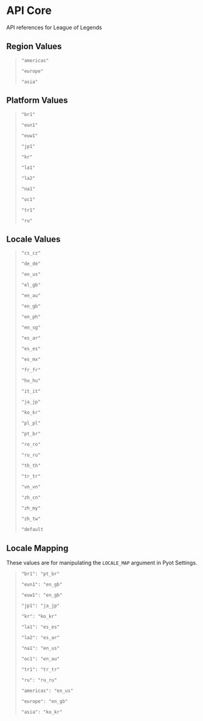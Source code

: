 # API Core

API references for League of Legends

## Region Values
> `"americas"`
>
> `"europe"`
>
> `"asia"`

## Platform Values
> `"br1"`
>
> `"eun1"`
>
> `"euw1"`
>
> `"jp1"`
>
> `"kr"`
>
> `"la1"`
>
> `"la2"`
>
> `"na1"`
>
> `"oc1"`
>
> `"tr1"`
>
> `"ru"`

## Locale Values
> `"cs_cz"`
>
> `"de_de"`
>
> `"en_us"`
>
> `"el_gb"`
>
> `"en_au"`
>
> `"en_gb"`
>
> `"en_ph"`
>
> `"en_sg"`
>
> `"es_ar"`
>
> `"es_es"`
>
> `"es_mx"`
>
> `"fr_fr"`
>
> `"hu_hu"`
>
> `"it_it"`
>
> `"ja_jp"`
>
> `"ko_kr"`
>
> `"pl_pl"`
>
> `"pt_br"`
>
> `"ro_ro"`
> 
> `"ru_ru"`
>
> `"th_th"`
>
> `"tr_tr"`
>
> `"vn_vn"`
>
> `"zh_cn"`
>
> `"zh_my"`
>
> `"zh_tw"`
>
> `"default`
>

## Locale Mapping
These values are for manipulating the `LOCALE_MAP` argument in Pyot Settings.
> `"br1": "pt_br"`
>
> `"eun1": "en_gb"`
>
> `"euw1": "en_gb"`
>
> `"jp1": "ja_jp"`
>
> `"kr": "ko_kr"`
>
> `"la1": "es_es"`
>
> `"la2": "es_ar"`
>
> `"na1": "en_us"`
>
> `"oc1": "en_au"`
>
> `"tr1": "tr_tr"`
>
> `"ru": "ru_ru"`
>
> `"americas": "en_us"`
>
> `"europe": "en_gb"`
>
> `"asia": "ko_kr"`
